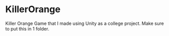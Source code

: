 # KillerOrange
Killer Orange Game that I made using Unity as a college project. Make sure to put this in 1 folder.
